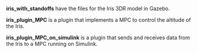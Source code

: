 **iris_with_standoffs** have the files for the Iris 3DR model in Gazebo. 

**iris_plugin_MPC** is a plugin that implements a MPC to control the altitude of the Iris.

**iris_plugin_MPC_on_simulink** is a plugin that sends and receives data from the Iris to a MPC running on Simulink.

